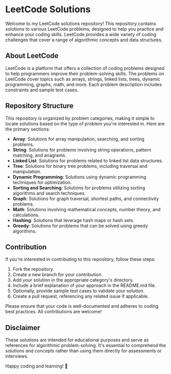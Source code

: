 # LeetCode Solutions

Welcome to my LeetCode solutions repository! This repository contains solutions to various LeetCode problems, designed to help you practice and enhance your coding skills. LeetCode provides a wide variety of coding challenges that cover a range of algorithmic concepts and data structures.

## About LeetCode

LeetCode is a platform that offers a collection of coding problems designed to help programmers improve their problem-solving skills. The problems on LeetCode cover topics such as arrays, strings, linked lists, trees, dynamic programming, graphs, math, and more. Each problem description includes constraints and sample test cases.

## Repository Structure

This repository is organized by problem categories, making it simple to locate solutions based on the type of problem you're interested in. Here are the primary sections:

- **Array**: Solutions for array manipulation, searching, and sorting problems.
- **String**: Solutions for problems involving string operations, pattern matching, and anagrams.
- **Linked List**: Solutions for problems related to linked list data structures.
- **Tree**: Solutions for binary tree problems, including traversal and manipulation.
- **Dynamic Programming**: Solutions using dynamic programming techniques for optimization.
- **Sorting and Searching**: Solutions for problems utilizing sorting algorithms and search techniques.
- **Graph**: Solutions for graph traversal, shortest paths, and connectivity problems.
- **Math**: Solutions involving mathematical concepts, number theory, and calculations.
- **Hashing**: Solutions that leverage hash maps or hash sets.
- **Greedy**: Solutions for problems that can be solved using greedy algorithms.

## Contribution

If you're interested in contributing to this repository, follow these steps:

1. Fork the repository.
2. Create a new branch for your contribution.
3. Add your solution in the appropriate category's directory.
4. Include a brief explanation of your approach in the README.md file.
5. Optionally, provide sample test cases to validate your solution.
6. Create a pull request, referencing any related issue if applicable.

Please ensure that your code is well-documented and adheres to coding best practices. All contributions are welcome!

## Disclaimer

These solutions are intended for educational purposes and serve as references for algorithmic problem-solving. It's essential to comprehend the solutions and concepts rather than using them directly for assessments or interviews.

Happy coding and learning! 🌟
